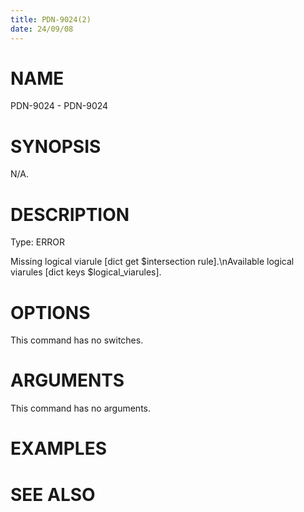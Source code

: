 ```yaml
---
title: PDN-9024(2)
date: 24/09/08
---
```


# NAME

PDN-9024 - PDN-9024

# SYNOPSIS

N/A.

# DESCRIPTION

Type: ERROR

Missing logical viarule [dict get $intersection rule].\nAvailable logical viarules [dict keys $logical_viarules].

# OPTIONS

This command has no switches.

# ARGUMENTS

This command has no arguments.

# EXAMPLES

# SEE ALSO
